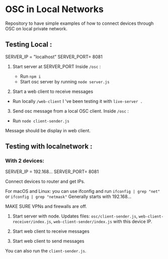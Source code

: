 # OSC in Local Networks
Repository to have simple examples of how to connect devices through OSC on local private network.

## Testing Local : 
SERVER_IP = "localhost"
SERVER_PORT= 8081

1. Start server at SERVER_PORT
   Inside `/osc` : 
    - Run `npm i`
    - Start osc server by running `node server.js`

2.  Start a web client to receive messages 
   - Run locally `/web-client` 
    I 've been testing it with `live-server .`

3.  Send osc message from a local OSC client.
   Inside `/osc` :
   - Run `node client-sender.js`
  
Message should be display in web client.


## Testing with localnetwork :
### With 2 devices:
SERVER_IP = 192.168...
SERVER_PORT= 8081

Connect devices to router and get  IPs.

For macOS and Linux: you can use ifconfig and run `ifconfig | grep "net"` or `ifconfig | grep "netmask"` 
Generally starts with 192.168...

MAKE SURE VPNs and firewalls are off.

1. Start server with node. Updates files:
   `osc/client-sender.js`, 
   `web-client-receiver/index.js`,
   `web-client-sender/index.js`
   with this device IP.

2. Start web client to receive messages

3. Start web client to send messages

You can also run the `client-sender.js`.


